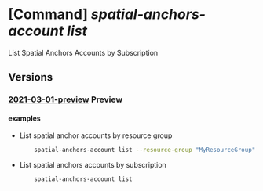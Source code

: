 # [Command] _spatial-anchors-account list_

List Spatial Anchors Accounts by Subscription

## Versions

### [2021-03-01-preview](/Resources/mgmt-plane/L3N1YnNjcmlwdGlvbnMve30vcHJvdmlkZXJzL21pY3Jvc29mdC5taXhlZHJlYWxpdHkvc3BhdGlhbGFuY2hvcnNhY2NvdW50cw==/2021-03-01-preview.xml) **Preview**

<!-- mgmt-plane /subscriptions/{}/providers/microsoft.mixedreality/spatialanchorsaccounts 2021-03-01-preview -->
<!-- mgmt-plane /subscriptions/{}/resourcegroups/{}/providers/microsoft.mixedreality/spatialanchorsaccounts 2021-03-01-preview -->

#### examples

- List spatial anchor accounts by resource group
    ```bash
        spatial-anchors-account list --resource-group "MyResourceGroup"
    ```

- List spatial anchors accounts by subscription
    ```bash
        spatial-anchors-account list
    ```
